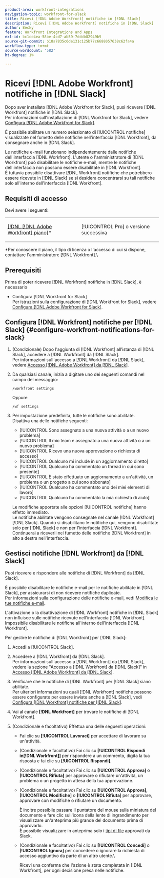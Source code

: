 ```yaml
---
product-area: workfront-integrations
navigation-topic: workfront-for-slack
title: Ricevi [!DNL Adobe Workfront] notifiche in [!DNL Slack]
description: Ricevi [!DNL Adobe Workfront] notifiche in [!DNL Slack]
author: Becky
feature: Workfront Integrations and Apps
exl-id: bc1ce4ea-58be-4cd7-ab59-7dddb82949b9
source-git-commit: b18a7835c6de131c125b77c6688057638c62fa4a
workflow-type: tm+mt
source-wordcount: '582'
ht-degree: 1%

---
```


# Ricevi [!DNL Adobe Workfront] notifiche in [!DNL Slack]

<!--
<p data-mc-conditions="QuicksilverOrClassic.Draft mode">(NOTE: Alina: *** Linked to Accessing Workfront from Slack.***Some of this information is duplicating in Accessing Workfront from Slack (also screen shots))</p>
-->

Dopo aver installato [!DNL Adobe Workfront for Slack], puoi ricevere [!DNL Workfront] notifiche in [!DNL Slack].\
Per informazioni sull&#39;installazione di [!DNL Workfront for Slack], vedere [Configura [!DNL Adobe Workfront for Slack]](../../workfront-integrations-and-apps/using-workfront-with-slack/configure-workfront-for-slack.md).

È possibile abilitare un numero selezionato di [!UICONTROL notifiche] visualizzate nel fumetto delle notifiche nell&#39;interfaccia [!DNL Workfront], da consegnare anche in [!DNL Slack].

Le notifiche e-mail funzionano indipendentemente dalle notifiche dell&#39;interfaccia [!DNL Workfront]. L&#39;utente o l&#39;amministratore di [!DNL Workfront] può disabilitare le notifiche e-mail, mentre le notifiche dell&#39;interfaccia non possono essere disabilitate in [!DNL Workfront].\
È tuttavia possibile disattivare [!DNL Workfront] notifiche che potrebbero essere ricevute in [!DNL Slack] se si desidera concentrarsi su tali notifiche solo all&#39;interno dell&#39;interfaccia [!DNL Workfront].

## Requisiti di accesso

Devi avere i seguenti:

<table style="table-layout:auto"> 
 <col> 
 </col> 
 <col> 
 </col> 
 <tbody> 
  <tr> 
   <td role="rowheader"><a href="https://business.adobe.com/products/workfront/pricing.html" target="_blank">[!DNL [!DNL Adobe Workfront] piano]</a>*</td> 
   <td> <p>[!UICONTROL Pro] o versione successiva</p> </td> 
  </tr> 
 </tbody> 
</table>

&#42;Per conoscere il piano, il tipo di licenza o l&#39;accesso di cui si dispone, contattare l&#39;amministratore [!DNL Workfront].\

## Prerequisiti

Prima di poter ricevere [!DNL Workfront] notifiche in [!DNL Slack], è necessario

* Configura [!DNL Workfront for Slack]\
   Per istruzioni sulla configurazione di [!DNL Workfront for Slack], vedere [Configura [!DNL Adobe Workfront for Slack]](../../workfront-integrations-and-apps/using-workfront-with-slack/configure-workfront-for-slack.md).

## Configura [!DNL Workfront] notifiche per [!DNL Slack] {#configure-workfront-notifications-for-slack}

1. (Condizionale) Dopo l&#39;aggiunta di [!DNL Workfront] all&#39;istanza di [!DNL Slack], accedere a [!DNL Workfront] da [!DNL Slack].\
   Per informazioni sull&#39;accesso a [!DNL Workfront] da [!DNL Slack], vedere [Accesso [!DNL Adobe Workfront] da [!DNL Slack]](../../workfront-integrations-and-apps/using-workfront-with-slack/access-workfront-from-slack.md).

1. Da qualsiasi canale, inizia a digitare uno dei seguenti comandi nel campo del messaggio:

   `/workfront settings`

   Oppure

   `/wf settings`

1. Per impostazione predefinita, tutte le notifiche sono abilitate.\
   Disattiva una delle notifiche seguenti:

   * [!UICONTROL Sono assegnato a una nuova attività o a un nuovo problema]
   * [!UICONTROL Il mio team è assegnato a una nuova attività o a un nuovo problema]
   * [!UICONTROL Ricevo una nuova approvazione o richiesta di accesso]
   * [!UICONTROL Qualcuno mi include in un aggiornamento diretto]
   * [!UICONTROL Qualcuno ha commentato un thread in cui sono presente]
   * [!UICONTROL È stato effettuato un aggiornamento a un&#39;attività, un problema o un progetto a cui sono abbonato]
   * [!UICONTROL Qualcuno ha commentato uno dei miei elementi di lavoro]
   * [!UICONTROL Qualcuno ha commentato la mia richiesta di aiuto]

   Le modifiche apportate alle opzioni [!UICONTROL notifiche] hanno effetto immediato.\
   Le notifiche abilitate vengono consegnate nel canale [!DNL Workfront] [!DNL Slack]. Quando si disabilitano le notifiche qui, vengono disabilitate solo per [!DNL Slack] e non per l&#39;interfaccia [!DNL Workfront]. Continuerai a riceverli nel fumetto delle notifiche [!DNL Workfront] in alto a destra nell&#39;interfaccia.

## Gestisci notifiche [!DNL Workfront] da [!DNL Slack]

Puoi ricevere e rispondere alle notifiche di [!DNL Workfront] da [!DNL Slack].

È possibile disabilitare le notifiche e-mail per le notifiche abilitate in [!DNL Slack], per assicurarsi di non ricevere notifiche duplicate.\
Per informazioni sulla configurazione delle notifiche e-mail, vedi [Modifica le tue notifiche e-mail](../../workfront-basics/using-notifications/activate-or-deactivate-your-own-event-notifications.md).

L&#39;attivazione o la disattivazione di [!DNL Workfront] notifiche in [!DNL Slack] non influisce sulle notifiche ricevute nell&#39;interfaccia [!DNL Workfront].\
Impossibile disabilitare le notifiche all&#39;interno dell&#39;interfaccia [!DNL Workfront].

Per gestire le notifiche di [!DNL Workfront] per [!DNL Slack]:

1. Accedi a [!UICONTROL Slack].
1. Accedere a [!DNL Workfront] da [!DNL Slack].\
   Per informazioni sull&#39;accesso a [!DNL Workfront] da [!DNL Slack], vedere la sezione &quot;Accesso a [!DNL Workfront] da [!DNL Slack]&quot; in [Accesso [!DNL Adobe Workfront] da [!DNL Slack]](../../workfront-integrations-and-apps/using-workfront-with-slack/access-workfront-from-slack.md).

1. Verificare che le notifiche di [!DNL Workfront] per [!DNL Slack] siano abilitate.\
   Per ulteriori informazioni su quali [!DNL Workfront] notifiche possono essere configurate per essere inviate anche a [!DNL Slack], vedi [Configura [!DNL Workfront] notifiche per [!DNL Slack]](#configure-workfront-notifications-for-slack-configure-workfront-notifications-for-slack).

1. Vai al canale **[!DNL Workfront]** per trovare le notifiche di [!DNL Workfront].
1. (Condizionale e facoltativo) Effettua una delle seguenti operazioni:

   * Fai clic su **[!UICONTROL Lavoraci]** per accettare di lavorare su un&#39;attività.

   * (Condizionale e facoltativo) Fai clic su **[!UICONTROL Rispondi in[!DNL Workfront]]** per rispondere a un commento, digita la tua risposta e fai clic su **[!UICONTROL Rispondi]**.

   * (Condizionale e facoltativo) Fai clic su **[!UICONTROL Approva]** o **[!UICONTROL Rifiuta]** per approvare o rifiutare un&#39;attività, un problema o un progetto in attesa della tua approvazione.

   * (Condizionale e facoltativo) Fai clic su **[!UICONTROL Approva]**, **[!UICONTROL Modifiche]** o **[!UICONTROL Rifiuta]** per approvare, approvare con modifiche o rifiutare un documento.

     È inoltre possibile passare il puntatore del mouse sulla miniatura del documento e fare clic sull&#39;icona della lente di ingrandimento per visualizzare un&#39;anteprima più grande del documento prima di approvarlo.\
      È possibile visualizzare in anteprima solo i [tipi di file](https://api.slack.com/types/file) approvati da Slack.

   * (Condizionale e facoltativo) Fai clic su **[!UICONTROL Concedi]** o **[!UICONTROL Ignora]** per concedere o ignorare la richiesta di accesso aggiuntivo da parte di un altro utente.\

     Ricevi una conferma che l&#39;azione è stata completata in [!DNL Workfront], per ogni decisione presa nelle notifiche.
